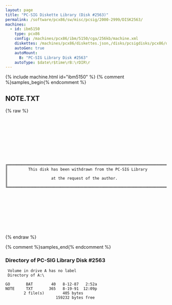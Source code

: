 ```yaml
---
layout: page
title: "PC-SIG Diskette Library (Disk #2563)"
permalink: /software/pcx86/sw/misc/pcsig/2000-2999/DISK2563/
machines:
  - id: ibm5150
    type: pcx86
    config: /machines/pcx86/ibm/5150/cga/256kb/machine.xml
    diskettes: /machines/pcx86/diskettes.json,/disks/pcsigdisks/pcx86/diskettes.json
    autoGen: true
    autoMount:
      B: "PC-SIG Library Disk #2563"
    autoType: $date\r$time\rB:\rDIR\r
---
```


{% include machine.html id="ibm5150" %}
{% comment %}samples_begin{% endcomment %}

## NOTE.TXT

{% raw %}
```
 
 
 
 
 
 
 
 
 
 
╔═════════════════════════════════════════════════════════════════════════╗
║         This disk has been withdrawn from the PC-SIG Library            ║
║                   at the request of the author.                         ║
╚═════════════════════════════════════════════════════════════════════════╝
 
 
 
 
 
 
 
 
 
```
{% endraw %}

{% comment %}samples_end{% endcomment %}

### Directory of PC-SIG Library Disk #2563

     Volume in drive A has no label
     Directory of A:\

    GO       BAT        40   8-12-87   2:52a
    NOTE     TXT       365   8-19-91  12:09p
            2 file(s)        405 bytes
                          159232 bytes free
